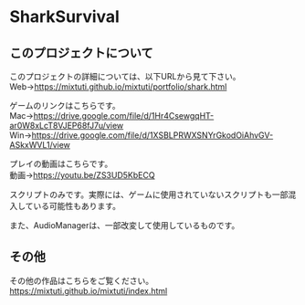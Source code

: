 # SharkSurvival

## このプロジェクトについて

このプロジェクトの詳細については、以下URLから見て下さい。<br>
Web→https://mixtuti.github.io/mixtuti/portfolio/shark.html<br>

ゲームのリンクはこちらです。<br>
Mac→https://drive.google.com/file/d/1Hr4CsewgqHT-ar0W8xLcT8VJEP68fJ7u/view<br>
Win→https://drive.google.com/file/d/1XSBLPRWXSNYrGkodOiAhvGV-ASkxWVL1/view

プレイの動画はこちらです。<br>
動画→https://youtu.be/ZS3UD5KbECQ<br>

スクリプトのみです。実際には、ゲームに使用されていないスクリプトも一部混入している可能性もあります。

また、AudioManagerは、一部改変して使用しているものです。

## その他

その他の作品はこちらをご覧ください。<br>
https://mixtuti.github.io/mixtuti/index.html
